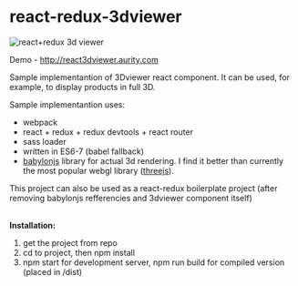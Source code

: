 # react-redux-3dviewer

<img src='http://react3dviewer.aurity.com/screenshot_1.jpg' alt='react+redux 3d viewer' />

Demo - <a href='http://react3dviewer.aurity.com'>http://react3dviewer.aurity.com</a>

Sample implementantion of 3Dviewer react component. It can be used, for example, to display products in full 3D.

Sample implementantion uses:

- webpack
- react + redux + redux devtools + react router
- sass loader 
- written in ES6-7 (babel fallback)
- <a href="http://www.babylonjs.com/" target="_blank">babylonjs</a> library for actual 3d rendering. I find it better than currently the most popular webgl library (<a href="threejs.org" target="_blank">threejs</a>). 

This project can also be used as a react-redux boilerplate project (after removing babylonjs refferencies and 3dviewer component itself)

<br/>
<strong>Installation:</strong>

1. get the project from repo
2. cd to project, then npm install
3. npm start for development server, npm run build for compiled version (placed in /dist)